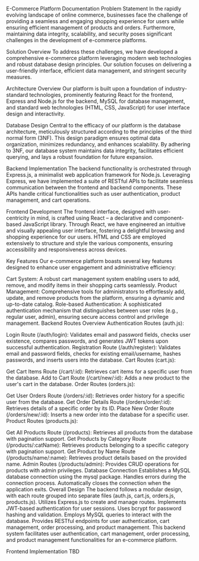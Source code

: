 E-Commerce Platform Documentation
Problem Statement
In the rapidly evolving landscape of online commerce, businesses face the challenge of providing a seamless and engaging shopping experience for users while ensuring efficient management of products and orders. Furthermore, maintaining data integrity, scalability, and security poses significant challenges in the development of e-commerce platforms.

Solution Overview
To address these challenges, we have developed a comprehensive e-commerce platform leveraging modern web technologies and robust database design principles. Our solution focuses on delivering a user-friendly interface, efficient data management, and stringent security measures.

Architecture Overview
Our platform is built upon a foundation of industry-standard technologies, prominently featuring React for the frontend, Express and Node.js for the backend, MySQL for database management, and standard web technologies (HTML, CSS, JavaScript) for user interface design and interactivity.

Database Design
Central to the efficacy of our platform is the database architecture, meticulously structured according to the principles of the third normal form (3NF). This design paradigm ensures optimal data organization, minimizes redundancy, and enhances scalability. By adhering to 3NF, our database system maintains data integrity, facilitates efficient querying, and lays a robust foundation for future expansion.

Backend Implementation
The backend functionality is orchestrated through Express.js, a minimalist web application framework for Node.js. Leveraging Express, we have implemented a suite of RESTful APIs to facilitate seamless communication between the frontend and backend components. These APIs handle critical functionalities such as user authentication, product management, and cart operations.

Frontend Development
The frontend interface, designed with user-centricity in mind, is crafted using React – a declarative and component-based JavaScript library. Through React, we have engineered an intuitive and visually appealing user interface, fostering a delightful browsing and shopping experience for our users. HTML and CSS are employed extensively to structure and style the various components, ensuring accessibility and responsiveness across devices.

Key Features
Our e-commerce platform boasts several key features designed to enhance user engagement and administrative efficiency:

Cart System: A robust cart management system enabling users to add, remove, and modify items in their shopping carts seamlessly.
Product Management: Comprehensive tools for administrators to effortlessly add, update, and remove products from the platform, ensuring a dynamic and up-to-date catalog.
Role-based Authentication: A sophisticated authentication mechanism that distinguishes between user roles (e.g., regular user, admin), ensuring secure access control and privilege management.
Backend Routes Overview
Authentication Routes (auth.js):

Login Route (/auth/login): Validates email and password fields, checks user existence, compares passwords, and generates JWT tokens upon successful authentication.
Registration Route (/auth/register): Validates email and password fields, checks for existing email/username, hashes passwords, and inserts users into the database.
Cart Routes (cart.js):

Get Cart Items Route (/cart/:id): Retrieves cart items for a specific user from the database.
Add to Cart Route (/cart/new/:id): Adds a new product to the user's cart in the database.
Order Routes (orders.js):

Get User Orders Route (/orders/:id): Retrieves order history for a specific user from the database.
Get Order Details Route (/orders/order/:id): Retrieves details of a specific order by its ID.
Place New Order Route (/orders/new/:id): Inserts a new order into the database for a specific user.
Product Routes (products.js):

Get All Products Route (/products): Retrieves all products from the database with pagination support.
Get Products by Category Route (/products/:catName): Retrieves products belonging to a specific category with pagination support.
Get Product by Name Route (/products/name/:name): Retrieves product details based on the provided name.
Admin Routes (/products/admin): Provides CRUD operations for products with admin privileges.
Database Connection
Establishes a MySQL database connection using the mysql package.
Handles errors during the connection process.
Automatically closes the connection when the application exits.
Overall Design
The backend follows a modular design, with each route grouped into separate files (auth.js, cart.js, orders.js, products.js).
Utilizes Express.js to create and manage routes.
Implements JWT-based authentication for user sessions.
Uses bcrypt for password hashing and validation.
Employs MySQL queries to interact with the database.
Provides RESTful endpoints for user authentication, cart management, order processing, and product management.
This backend system facilitates user authentication, cart management, order processing, and product management functionalities for an e-commerce platform.

Frontend Implementation
TBD
